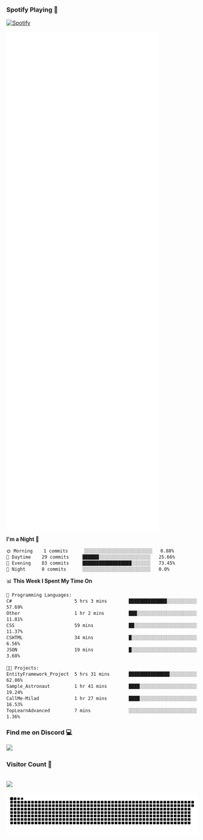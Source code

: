 ### Spotify Playing 🎵
[![Spotify](https://spotify-livestats-callme-milad.vercel.app/api/spotify)](https://open.spotify.com/user/314mrt6dxn5cqoxklh3thbwlr6by)

<img align="center" src="/github-metrics.svg" alt="Metrics" width="400">

<!--START_SECTION:waka-->
**I'm a Night 🦉** 

```text
🌞 Morning    1 commits      ░░░░░░░░░░░░░░░░░░░░░░░░░   0.88% 
🌆 Daytime    29 commits     ██████░░░░░░░░░░░░░░░░░░░   25.66% 
🌃 Evening    83 commits     ██████████████████░░░░░░░   73.45% 
🌙 Night      0 commits      ░░░░░░░░░░░░░░░░░░░░░░░░░   0.0%

```


📊 **This Week I Spent My Time On** 

```text
💬 Programming Languages: 
C#                       5 hrs 3 mins        ██████████████░░░░░░░░░░░   57.69% 
Other                    1 hr 2 mins         ███░░░░░░░░░░░░░░░░░░░░░░   11.81% 
CSS                      59 mins             ██░░░░░░░░░░░░░░░░░░░░░░░   11.37% 
CSHTML                   34 mins             █░░░░░░░░░░░░░░░░░░░░░░░░   6.56% 
JSON                     19 mins             █░░░░░░░░░░░░░░░░░░░░░░░░   3.68%

🐱‍💻 Projects: 
EntityFramework_Project  5 hrs 31 mins       ███████████████░░░░░░░░░░   62.86% 
Sample_Astronaut         1 hr 41 mins        ████░░░░░░░░░░░░░░░░░░░░░   19.24% 
CallMe-Milad             1 hr 27 mins        ████░░░░░░░░░░░░░░░░░░░░░   16.53% 
TopLearnAdvanced         7 mins              ░░░░░░░░░░░░░░░░░░░░░░░░░   1.36%

```


<!--END_SECTION:waka-->

### Find me on Discord 💻
<a href="https://discord.gg/t35EjYprS6" rel="nofollow"> 
  <img src="https://discord.c99.nl/widget/theme-3/977957889358573609.png" data-canonical-src="https://discord.c99.nl/widget/theme-3/977957889358573609.png" style="max-width: 100%;"></a>

### Visitor Count 🔢
<p align="left"> 
  <br>
  <img src="https://profile-counter.glitch.me/callme-devil/count.svg" />
</p>

<img src="https://github.com/callme-devil/callme-devil/blob/output/github-contribution-grid-snake.svg" alt="snake" style="max-width: 100%;">
